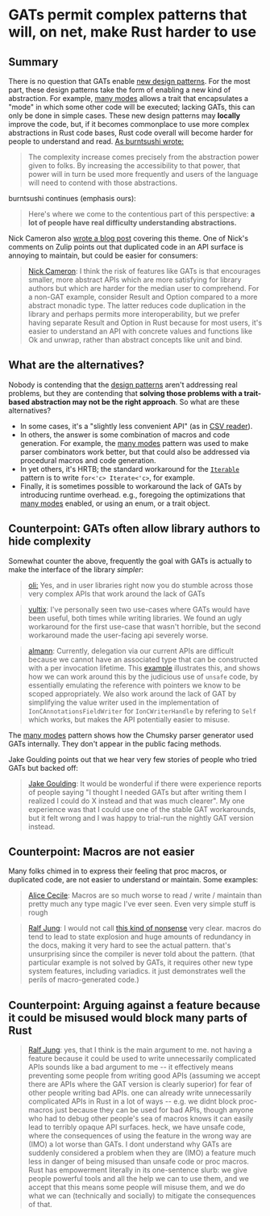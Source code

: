# GATs permit complex patterns that will, on net, make Rust harder to use

## Summary

There is no question that GATs enable [new design patterns](../design_patterns.md). For the most part, these design patterns take the form of enabling a new kind of abstraction. For example, [many modes](../design_patterns/many_modes.md) allows a trait that encapsulates a "mode" in which some other code will be executed; lacking GATs, this can only be done in simple cases. These new design patterns may **locally** improve the code, but, if it becomes commonplace to use more complex abstractions in Rust code bases, Rust code overall will become harder for people to understand and read. [As burntsushi wrote:](https://github.com/rust-lang/rust/pull/96709#issuecomment-1168643277)

> The complexity increase comes precisely from the abstraction power given to folks. By increasing the accessibility to that power, that power will in turn be used more frequently and users of the language will need to contend with those abstractions. 

burntsushi continues (emphasis ours):

> Here's where we come to the contentious part of this perspective: **a lot of people have real difficulty understanding abstractions.**

Nick Cameron also [wrote a blog post](https://www.ncameron.org/blog/complexity/) covering this theme. One of Nick's comments on Zulip points out that duplicated code in an API surface is annoying to maintain, but could be easier for consumers:

> [Nick Cameron](https://rust-lang.zulipchat.com/#narrow/stream/213817-t-lang/topic/GATs.20and.20complexity/near/287854656): I think the risk of features like GATs is that encourages smaller, more abstract APIs which are more satisfying for library authors but which are harder for the median user to comprehend. For a non-GAT example, consider Result and Option compared to a more abstract monadic type. The latter reduces code duplication in the library and perhaps permits more interoperability, but we prefer having separate Result and Option in Rust because for most users, it's easier to understand an API with concrete values and functions like Ok and unwrap, rather than abstract concepts like unit and bind.

## What are the alternatives?

Nobody is contending that the [design patterns](../design_patterns.md) aren't addressing real problems, but they are contending that **solving those problems with a trait-based abstraction may not be the right approach**. So what are these alternatives? 

* In some cases, it's a "slightly less convenient API" (as in [CSV reader](https://docs.rs/csv/latest/csv/struct.Reader.html#method.read_record)).
* In others, the answer is some combination of macros and code generation. For example, the [many modes](../design_patterns/many_modes.md) pattern was used to make parser combinators work better, but that could also be addressed via procedural macros and code generation.
* In yet others, it's HRTB; the standard workaround for the [`Iterable`](../design_patterns/iterable.md) pattern is to write `for<'c> Iterate<'c>`, for example.
* Finally, it is sometimes possible to workaround the lack of GATs by introducing runtime overhead. e.g., foregoing the optimizations that [many modes](../design_patterns/many_modes.md) enabled, or using an enum, or a trait object.

## Counterpoint: GATs often allow library authors to hide complexity

Somewhat counter the above, frequently the goal with GATs is actually to make the interface of the library *simpler*:

> [oli:](https://rust-lang.zulipchat.com/#narrow/stream/213817-t-lang/topic/GATs.20and.20complexity/near/287855607) Yes, and in user libraries right now you do stumble across those very complex APIs that work around the lack of GATs

> [vultix](https://github.com/rust-lang/rust/pull/96709#issuecomment-1170092720): I've personally seen two use-cases where GATs would have been useful, both times while writing libraries. We found an ugly workaround for the first use-case that wasn't horrible, but the second workaround made the user-facing api severely worse.

> [almann](https://github.com/amzn/ion-rust/issues/98): Currently, delegation via our current APIs are difficult because we cannot have an associated type that can be constructed with a per invocation lifetime. This [example](https://gist.github.com/almann/d21da1856d2a3c9f95dd04248a17d3ce) illustrates this, and shows how we can work around this by the judicious use of `unsafe` code, by essentially emulating the reference with pointers we know to be scoped appropriately. We also work around the lack of GAT by simplifying the value writer used in the implementation of `IonCAnnotationsFieldWriter` for `IonCWriterHandle` by refering to `Self` which works, but makes the API potentially easier to misuse.

The [many modes](../design_patterns/many_modes.md) pattern shows how the Chumsky parser generator used GATs internally. They don't appear in the public facing methods.

Jake Goulding points out that we hear very few stories of people who tried GATs but backed off:

> [Jake Goulding](https://rust-lang.zulipchat.com/#narrow/stream/213817-t-lang/topic/GATs.20and.20complexity/near/287858483): It would be wonderful if there were experience reports of people saying "I thought I needed GATs but after writing them I realized I could do X instead and that was much clearer". My one experience was that I could use one of the stable GAT workarounds, but it felt wrong and I was happy to trial-run the nightly GAT version instead.

## Counterpoint: Macros are not easier

Many folks chimed in to express their feeling that proc macros, or duplicated code, are not easier to understand or maintain. Some examples:

> [Alice Cecile](https://rust-lang.zulipchat.com/#narrow/stream/213817-t-lang/topic/type-GATs.20vs.20lifetime-GATs.20.5Bfrom.20GATs.20and.20complexity.5D/near/288732525): Macros are so much worse to read / write / maintain than pretty much any type magic I've ever seen. Even very simple stuff is rough

> [Ralf Jung](https://rust-lang.zulipchat.com/#narrow/stream/213817-t-lang/topic/type-GATs.20vs.20lifetime-GATs.20.5Bfrom.20GATs.20and.20complexity.5D/near/288796879): I would not call [this kind of nonsense](https://doc.rust-lang.org/nightly/std/fmt/trait.Debug.html#impl-Debug-for-fn()%20-%3E%20Ret) very clear. macros do tend to lead to state explosion and huge amounts of redundancy in the docs, making it very hard to see the actual pattern. that's unsurprising since the compiler is never told about the pattern. (that particular example is not solved by GATs, it requires other new type system features, including variadics. it just demonstrates well the perils of macro-generated code.)

## Counterpoint: Arguing against a feature because it could be misused would block many parts of Rust

> [Ralf Jung](https://rust-lang.zulipchat.com/#narrow/stream/213817-t-lang/topic/GATs.20and.20complexity/near/287841239): yes, that I think is the main argument to me. not having a feature because it could be used to write unnecessarily complicated APIs sounds like a bad argument to me -- it effectively means preventing some people from writing good APIs (assuming we accept there are APIs where the GAT version is clearly superior) for fear of other people writing bad APIs. one can already write unnecessarily complicated APIs in Rust in a lot of ways -- e.g. we didnt block proc-macros just because they can be used for bad APIs, though anyone who had to debug other people's sea of macros knows it can easily lead to terribly opaque API surfaces. heck, we have unsafe code, where the consequences of using the feature in the wrong way are (IMO) a lot worse than GATs. I dont understand why GATs are suddenly considered a problem when they are (IMO) a feature much less in danger of being misused than unsafe code or proc macros. Rust has empowerment literally in its one-sentence slurb: we give people powerful tools and all the help we can to use them, and we accept that this means some people will misuse them, and we do what we can (technically and socially) to mitigate the consequences of that.
